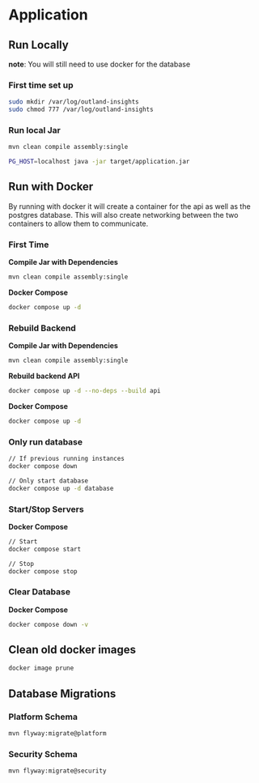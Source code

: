 # Application
## Run Locally
**note**: You will still need to use docker for the database
### First time set up
```bash
sudo mkdir /var/log/outland-insights
sudo chmod 777 /var/log/outland-insights
```

### Run local Jar
```bash
mvn clean compile assembly:single

PG_HOST=localhost java -jar target/application.jar
```

## Run with Docker
By running with docker it will create a container for the api as well as the postgres database. This will also create networking between the two containers to allow them to communicate. 

### First Time

**Compile Jar with Dependencies**
```bash
mvn clean compile assembly:single
```

**Docker Compose**
```bash
docker compose up -d
```

### Rebuild Backend
**Compile Jar with Dependencies**
```bash
mvn clean compile assembly:single
```

**Rebuild backend API**
```bash
docker compose up -d --no-deps --build api
```

**Docker Compose**
```bash
docker compose up -d
```

### Only run database
```bash
// If previous running instances
docker compose down

// Only start database
docker compose up -d database
```

### Start/Stop Servers
**Docker Compose**
```bash
// Start
docker compose start

// Stop
docker compose stop
```

### Clear Database
**Docker Compose**
```bash
docker compose down -v
```

## Clean old docker images
```bash
docker image prune
```

## Database Migrations
### Platform Schema
```bash
mvn flyway:migrate@platform
```

### Security Schema
```bash
mvn flyway:migrate@security
```
